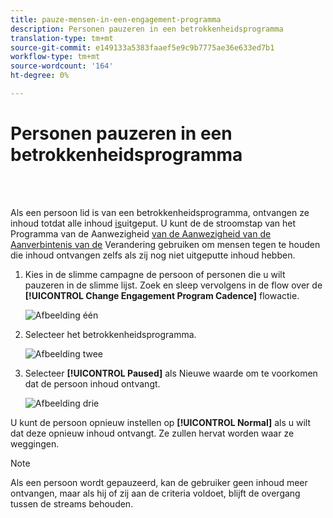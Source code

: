 ```yaml
---
title: pauze-mensen-in-een-engagement-programma
description: Personen pauzeren in een betrokkenheidsprogramma
translation-type: tm+mt
source-git-commit: e149133a5383faaef5e9c9b7775ae36e633ed7b1
workflow-type: tm+mt
source-wordcount: '164'
ht-degree: 0%

---
```



# Personen pauzeren in een betrokkenheidsprogramma

<br> 

Als een persoon lid is van een betrokkenheidsprogramma, ontvangen ze inhoud totdat alle inhoud [is](https://docs.marketo.com/display/DOCS/People+Who+Have+Exhausted+Content)uitgeput. U kunt de de stroomstap van het Programma van de Aanwezigheid [van de Aanwezigheid van de Aanverbintenis van de](https://docs.marketo.com/display/DOCS/Change+Engagement+Program+Cadence) Verandering gebruiken om mensen tegen te houden die inhoud ontvangen zelfs als zij nog niet uitgeputte inhoud hebben.

1. Kies in de slimme campagne de persoon of personen die u wilt pauzeren in de slimme lijst. Zoek en sleep vervolgens in de flow over de **[!UICONTROL Change Engagement Program Cadence]** flowactie.

   ![Afbeelding één](/help/sky/assets/engagement-programs/pause-people-in-an-engagement-program/pause-people-in-an-engagement-program-1.png)

1. Selecteer het betrokkenheidsprogramma.

   ![Afbeelding twee](/help/sky/assets/engagement-programs/pause-people-in-an-engagement-program/pause-people-in-an-engagement-program-2.png)

1. Selecteer **[!UICONTROL Paused]** als Nieuwe waarde om te voorkomen dat de persoon inhoud ontvangt.

   ![Afbeelding drie](/help/sky/assets/engagement-programs/pause-people-in-an-engagement-program/pause-people-in-an-engagement-program-3.png)

U kunt de persoon opnieuw instellen op **[!UICONTROL Normal]** als u wilt dat deze opnieuw inhoud ontvangt. Ze zullen hervat worden waar ze weggingen.

>[!NOTE]
>
>Als een persoon wordt gepauzeerd, kan de gebruiker geen inhoud meer ontvangen, maar als hij of zij aan de criteria voldoet, blijft de overgang tussen de streams behouden.
